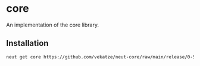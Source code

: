 # core

An implementation of the core library.

## Installation

```sh
neut get core https://github.com/vekatze/neut-core/raw/main/release/0-51-18.tar.zst
```
